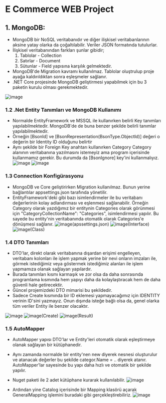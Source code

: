 # E Commerce WEB Project

## 1. MongoDB:
* MongoDB bir NoSQL veritabanıdır ve diğer ilişkisel veritabanlarının aksine yatay olarka da çoğaltılabilir. Veriler JSON formatında tutulurlar. 
* İlişkisel veritabanından farkları şunlar gibidir;
    1. Tablolar - Collection
    2. Satırlar - Document
    3. Sütunlar - Field yapısına karşılık gelmektedir.
* MongoDB'de Migration kavramı kullanılmaz. Tablolar oluştrulup proje ayağa kaldırıldıktan sonra eşleşmeler sağlanır.
* .NET Core projesinde MongoDB geliştirmesi yapabilmek için bu 3 paketin kurulu olması gerekmektedir.

![image](https://github.com/BerkanDemiral/ECommerceMicroServices/assets/54038172/772e777a-08db-43e7-bed7-1845792e1279)

### 1.2 .Net Entity Tanımları ve MongoDB Kullanımı

* Normalde EntityFramework ve MSSQL ile kullanırken belirli Key tanımları yapılabilmektedir. MongoDB'de de buna benzer şekilde belirli tanımlar yapılabilmektedir.
* Örneğin [BsonId] ve [BsonRepresentation(BsonType.ObjectId)] değeri o değerin bir Identity ID olduğunu belirtir
* Aynı şekilde bir Foreign Key anahtarı kullanırken Category Category alanının veritabanına yazılmasını istemeyiz ama program içerisinde kullanmamız gerekir. Bu durumda da [BsonIgnore] key'ini kullanmalıyız.
![image](https://github.com/BerkanDemiral/ECommerceMicroServices/assets/54038172/68e3296c-0798-4287-b470-f1916722d112)
![image](https://github.com/BerkanDemiral/ECommerceMicroServices/assets/54038172/25e0be23-22b6-4007-8ca8-e9dae6c1b5ca)


### 1.3 Connection Konfigürasyonu

* MongoDB ve Core geliştirirken Migration kullanılmaz. Bunun yerine bağlantılar appsettings.json tarafında yönetilir.
* EntityFramework'deki gibi bazı isimlendirmeler ile bu veritabanı değerlerinin kolay adlandırması ve eşlenmesi sağlanabilir. Örneğin Category olarak yazdığımız bir entitynin Categories olarak görünmesi için "CategoryCollectionName": "Categories", isimlendirmesi yapılır. Bu sayede bu entity'nin veritabanında otomatik olarak Categories'e dönüşmesi sağlanır.
![image](https://github.com/BerkanDemiral/ECommerceMicroServices/assets/54038172/39efa40f-1ec3-48fe-9dc5-f9bb5ffdb91c)(apssettings.json)
![image](https://github.com/BerkanDemiral/ECommerceMicroServices/assets/54038172/4612bee8-625c-4c6b-a179-8d50e3d87f47)(Interface)
![image](https://github.com/BerkanDemiral/ECommerceMicroServices/assets/54038172/ac97c6c5-05fb-469b-a7c7-0b6b938a2382)(Class)

### 1.4 DTO Tanımları

* DTO'lar, direkt olarak veritabanına dışardan erişimi engelleyen, veritabanı kolonları ile işlem yapmak yerine bir nevi onların imzaları ile, görmek istediğimiz veya göstermek istediğimiz alanları ile işlem yapmamıza olanak sağlayan yapılardır.
* Burada tanımları kısmı karmaşık ve zor olsa da daha sonrasında programlama kısmında hem yapıyı daha da kolaylaştıracak hem de daha güvenli hale getirecektir.
* Güncel projemizdeki DTO mimarisi bu şekildedir.
* Sadece Create kısmında bir ID eklemesi yapmayacağımız için IDENTITY verinin ID'sini yazmayız. Onun dışında isteğe bağlı olsa da, genel olarka tüm veriler Entity ile benzer olacaktır.

![image](https://github.com/BerkanDemiral/ECommerceMicroServices/assets/54038172/27f694f0-b490-4a49-b927-df78f1226791)
![image](https://github.com/BerkanDemiral/ECommerceMicroServices/assets/54038172/86190233-68f4-4627-8301-b2e7272701da)(Create)
![image](https://github.com/BerkanDemiral/ECommerceMicroServices/assets/54038172/bcc32b47-b89e-4f41-a27c-149872ab737f)(Result)

### 1.5 AutoMapper

* AutoMapper yapısı DTO'lar ve Entity'leri otomatik olarak eşleştirmeye olanak sağlayan bir kütüphanedir.
* Aynı zamanda normalde bir entity'nen new diyerek nesnesi oluşturulur ve atanacak değerler bu şekilde categor.Name = .. diyerek atanır. AutoMapper'lar sayesinde bu yapı daha hızlı ve otomatik bir şekilde yapılır. 
* Nuget paketi ile 2 adet kütüphane kurarak kullanılabilir. 
![image](https://github.com/BerkanDemiral/ECommerceMicroServices/assets/54038172/5f0445df-1c75-4d76-a7a4-e6fce5a84d18)


* Ardından yine Catalog içerisinde bir Mapping klasörü açarak GeneralMapping işlemini buradaki gibi gerçekleştirebiliriz.
![image](https://github.com/BerkanDemiral/ECommerceMicroServices/assets/54038172/626abd42-2842-45ac-8afb-3261766219f1)





